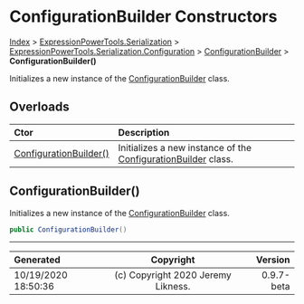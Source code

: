 ﻿# ConfigurationBuilder Constructors

[Index](../index.md) > [ExpressionPowerTools.Serialization](ExpressionPowerTools.Serialization.a.md) > [ExpressionPowerTools.Serialization.Configuration](ExpressionPowerTools.Serialization.Configuration.n.md) > [ConfigurationBuilder](ExpressionPowerTools.Serialization.Configuration.ConfigurationBuilder.cs.md) > **ConfigurationBuilder()**

Initializes a new instance of the [ConfigurationBuilder](ExpressionPowerTools.Serialization.Configuration.ConfigurationBuilder.cs.md) class.

## Overloads

| Ctor | Description |
| :-- | :-- |
| [ConfigurationBuilder()](#configurationbuilder) | Initializes a new instance of the [ConfigurationBuilder](ExpressionPowerTools.Serialization.Configuration.ConfigurationBuilder.cs.md) class. |

## ConfigurationBuilder()

Initializes a new instance of the [ConfigurationBuilder](ExpressionPowerTools.Serialization.Configuration.ConfigurationBuilder.cs.md) class.

```csharp
public ConfigurationBuilder()
```



---

| Generated | Copyright | Version |
| :-- | :-: | --: |
| 10/19/2020 18:50:36 | (c) Copyright 2020 Jeremy Likness. | 0.9.7-beta |
